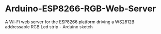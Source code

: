 # Arduino-ESP8266-RGB-Web-Server
A Wi-Fi web server for the ESP8266 platform driving a WS2812B addressable RGB Led strip - Arduino sketch
